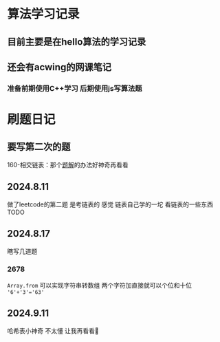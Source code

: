 # 算法学习记录
## 目前主要是在hello算法的学习记录
## 还会有acwing的网课笔记
### 准备前期使用C++学习 后期使用js写算法题

# 刷题日记
## 要写第二次的题
160-相交链表：那个[题解](https://leetcode.cn/problems/intersection-of-two-linked-lists/solutions/811625/xiang-jiao-lian-biao-by-leetcode-solutio-a8jn/?envType=study-plan-v2&envId=top-100-liked)的办法好神奇再看看

## 2024.8.11
做了leetcode的第二题 是考链表的
感觉 链表自己学的一坨 
看链表的一些东西 TODO

## 2024.8.17
瞎写几道题
### 2678
`Array.from` 可以实现字符串转数组
两个字符加直接就可以个位和十位
` '6'+'3'='63' `
## 2024.9.11
哈希表小神奇 不太懂
让我再看看🤔